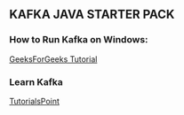 ## KAFKA JAVA STARTER PACK
### How to Run Kafka on Windows:
[GeeksForGeeks Tutorial](https://www.geeksforgeeks.org/how-to-install-and-run-apache-kafka-on-windows/)

### Learn Kafka
[TutorialsPoint](https://www.tutorialspoint.com/apache_kafka)